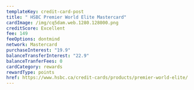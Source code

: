 ```yaml
---
templateKey: credit-card-post
title: " HSBC Premier World Elite Mastercard"
cardImage: /img/cq5dam.web.1280.128000.png
creditScore: Excellent
fee: 149
feeOptions: dontmind
network: Mastercard
purchaseInterest: "19.9"
balanceTransferInterest: "22.9"
balanceTranferFees: 0
cardCategory: rewards
rewardType: points
href: https://www.hsbc.ca/credit-cards/products/premier-world-elite/
---
```


